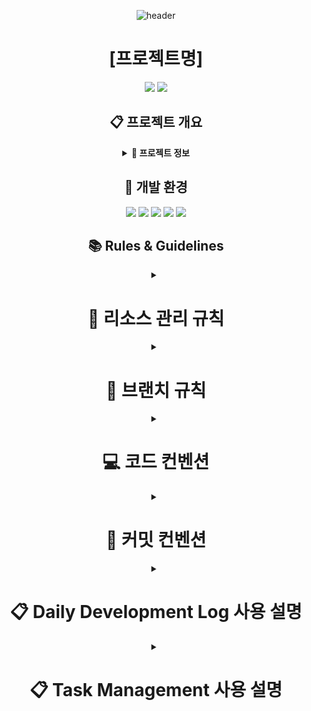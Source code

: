 <div align="center">

![header](https://capsule-render.vercel.app/api?type=transparent&color=39FF14&height=150&section=header&text=Project%20Name&fontSize=50&animation=fadeIn&fontColor=39FF14&desc=Project%20Description&descSize=25&descAlignY=75)

# [프로젝트명]

<p align="center">
  <!-- 프로젝트에 맞는 뱃지로 교체하세요 -->
  <img src="https://img.shields.io/badge/Project_Type-FF4154?style=for-the-badge&logo=git&logoColor=white"/>
  <img src="https://img.shields.io/badge/Development-4B32C3?style=for-the-badge&logo=dev.to&logoColor=white"/>
  <!-- 더 많은 뱃지는 https://shields.io/ 에서 생성할 수 있습니다 -->
</p>

## 📋 프로젝트 개요

<details>
<summary><b>📌 프로젝트 정보</b></summary>
<div align="center">

━━━━━━━━━━━━━━━━━━━━━━

### 🎯 프로젝트 분류

#### • [프로젝트 유형 작성]

━━━━━━━━━━━━━━━━━━━━━━

### 👥 개발 인원

#### • [역할군1]

- [이름/담당파트]

#### • [역할군2]

- [이름/담당파트]

━━━━━━━━━━━━━━━━━━━━━━

</div>
</details>

## 🔧 개발 환경

<p align="center">
  <img src="https://img.shields.io/badge/Unity_2022.3.2f1-000000?style=for-the-badge&logo=unity&logoColor=white"/>
  <img src="https://img.shields.io/badge/Visual_Studio-5C2D91?style=for-the-badge&logo=v&logoColor=white"/>
  <img src="https://img.shields.io/badge/VS_Code-007ACC?style=for-the-badge&logo=v&logoColor=white"/>
  <img src="https://img.shields.io/badge/Git-F05032?style=for-the-badge&logo=git&logoColor=white"/>
  <img src="https://img.shields.io/badge/Fork-0052CC?style=for-the-badge&logo=gitkraken&logoColor=white"/>
</p>

## 📚 Rules & Guidelines

<details>
<summary><h1>📁 리소스 관리 규칙</h1></summary>
<div align="center">

### ⚙️ 에셋 관리 규칙

━━━━━━━━━━━━━━━━━━━━━━

#### • 외부 에셋 설치

구글 드라이브의 External 압축파일을 Asset 폴더 내 설치  
 에셋 스토어 패키지는 반드시 팀장과 상의 후 설치

━━━━━━━━━━━━━━━━━━━━━━

#### • 신규 에셋 추가

External 폴더에 임포트 후 압축하여 드라이브 업로드  
 파일명: `External_MMDD_HHMM` (예: External_1227_1800)  
 추가된 에셋 정보를 팀 디스코드에 공유

━━━━━━━━━━━━━━━━━━━━━━

#### • 에셋 네이밍 규칙

영문 사용 (한글 사용 금지)  
 띄어쓰기 대신 카멜케이스 사용  
 프리팹: `Pref_기능명`  
 머티리얼: `Mat_용도명`  
 텍스처: `Tex_용도명`

━━━━━━━━━━━━━━━━━━━━━━

</div>
</details>

<details>
<summary><h1>📝 브랜치 규칙</h1></summary>
<div align="center">

### 🌿 브랜치 관리

━━━━━━━━━━━━━━━━━━━━━━

#### • `main` 브랜치

팀장(최현성) 관리  
 안정적인 빌드 버전만 유지  
 직접 커밋 금지

━━━━━━━━━━━━━━━━━━━━━━

#### • `designers` 브랜치

기획팀 전용 작업 공간  
 기획 문서 및 리소스 관리  
 머지 시 반드시 Pull Request 사용

━━━━━━━━━━━━━━━━━━━━━━

#### • `Dev_'개인이름'` 브랜치

개발자 개인 작업 공간  
 작업 완료 후 main에 PR 요청

━━━━━━━━━━━━━━━━━━━━━━

### 🔄 Pull Request 규칙

#### • PR 생성 시 필수 정보

작업 내용 상세 기술  
 관련 이슈 번호 태그

━━━━━━━━━━━━━━━━━━━━━━

</div>
</details>

<details>
<summary><h1>💻 코드 컨벤션</h1></summary>
<div align="center">

━━━━━━━━━━━━━━━━━━━━━━

### 📝 명명 규칙

#### • 클래스/인터페이스

파스칼 케이스: `PlayerController`  
 접두사 없이 명사형

#### • 메서드

파스칼 케이스: `CalculateDamage`  
 동사로 시작

#### • 변수

카멜 케이스: `playerHealth`  
 private 변수: `_privateVar`  
 상수: `MAX_HEALTH`

━━━━━━━━━━━━━━━━━━━━━━

### 🔍 코드 포맷팅

#### • 중괄호 규칙

중괄호는 새 줄에 배치  
 들여쓰기는 4칸 공백  
 메서드 사이 한 줄 공백  
 using 문은 네임스페이스 밖에 배치

━━━━━━━━━━━━━━━━━━━━━━

### 📋 주석 규칙

#### • 주석 작성

메서드와 클래스는 XML 주석 사용  
 복잡한 로직에 대한 설명 주석 필수  
 임시 코드는 TODO 주석으로 표시

━━━━━━━━━━━━━━━━━━━━━━

</div>
</details>

<details>
<summary><h1>💬 커밋 컨벤션</h1></summary>
<div align="center">

#### 📝 커밋 메시지 구조

━━━━━━━━━━━━━━━━━━━━━━

#### • 기본 구조

[커밋 유형] 커밋 제목
<br></br>
[Body]

커밋 내용 상세 설명

&nbsp;- 첫 번째 변경 사항

&nbsp;- 두 번째 변경 사항
<br></br>
[Todo]

할일 목록 상세 설명

@할일 카테고리

&nbsp;- 실제 태스크

&nbsp;- (issue)실제 태스크
<br></br>
[Footer]

이슈 번호 참조

&nbsp;- Closes/Fixes #123 (해당 이슈가 자동으로 종료됨)

&nbsp;- Related to #124, #125 (관련 이슈 링크만 걸림, 종료되지 않음)
<br></br>
━━━━━━━━━━━━━━━━━━━━━━

#### • 커밋 타입 종류

| 타입             | 설명                                              |
| ---------------- | ------------------------------------------------- |
| feat             | 새로운 기능 추가                                  |
| fix              | 버그 수정                                         |
| docs             | 문서 수정                                         |
| style            | 코드 포맷팅, 세미콜론 누락, 코드 변경이 없는 경우 |
| refactor         | 코드 리팩토링                                     |
| test             | 테스트 코드 추가                                  |
| chore            | 빌드 업무 수정, 패키지 매니저 수정                |
| design           | UI/UX 디자인 변경                                 |
| comment          | 필요한 주석 추가 및 변경                          |
| rename           | 파일 혹은 폴더명을 수정하거나 옮기는 작업         |
| remove           | 파일을 삭제하는 작업                              |
| !BREAKING CHANGE | 커다란 API 변경                                   |
| !HOTFIX          | 급하게 치명적인 버그를 고치는 경우                |

━━━━━━━━━━━━━━━━━━━━━━

<div align="center">

### • 커밋 메시지 예시

[feat]
실시간 채팅 시스템 구현
<br></br>
[Body]

&nbsp;- 1:1 채팅방 생성 및 관리 기능

&nbsp;- 이모티콘 시스템 통합

&nbsp;- 채팅 히스토리 저장 구현

&nbsp;- 실시간 메시지 알림 기능
<br></br>
[Todo]

&nbsp;- 채팅 메시지 암호화 기능 추가

&nbsp;- 이모티콘 크기 최적화 작업

&nbsp;- 채팅 히스토리 백업 시스템 구현

&nbsp;- 오프라인 메시지 처리 로직 개선

&nbsp;- 채팅방 최대 인원 제한 기능 추가
<br></br>
[Footer]

Closes #128

&nbsp;Related to #125, #126

</div>

━━━━━━━━━━━━━━━━━━━━━━

</div>
</details>

<details>
<summary><h1>📋 Daily Development Log 사용 설명</h1></summary>
<div align="center">

## 📌 개요

이 GitHub 액션은 커밋 메시지를 기반으로 일일 개발 로그를 자동으로 생성하고 관리합니다. 브랜치별 작업 내역과 TODO 항목을 체계적으로 관리할 수 있습니다.

## 🔧 주요 기능

### ✨ 일일 개발 로그 자동 생성

&nbsp;&nbsp;&nbsp;• 당일 날짜의 개발 로그 이슈 자동 생성<br>
&nbsp;&nbsp;&nbsp;• 브랜치별 커밋 내역 정리<br>
&nbsp;&nbsp;&nbsp;• TODO 항목 관리<br>

### 🌿 브랜치 관리

&nbsp;&nbsp;&nbsp;• 브랜치별 커밋 히스토리 누적<br>
&nbsp;&nbsp;&nbsp;• 커밋 상세 정보 (시간, 작성자, 타입) 표시<br>
&nbsp;&nbsp;&nbsp;• 관련 이슈 연결<br>

### 📝 TODO 관리

&nbsp;&nbsp;&nbsp;• 체크박스 형식의 TODO 항목 관리<br>
&nbsp;&nbsp;&nbsp;• 이전 날짜의 미완료 TODO 자동 이전<br>
&nbsp;&nbsp;&nbsp;• TODO 상태 (완료/미완료) 보존<br>
&nbsp;&nbsp;&nbsp;• 중복 TODO 처리<br>
&nbsp;&nbsp;&nbsp;• @카테고리 문법으로 TODO 항목 분류<br>
&nbsp;&nbsp;&nbsp;• 대소문자 구분 없는 카테고리 처리<br>
&nbsp;&nbsp;&nbsp;• 미분류 항목을 위한 General 카테고리 자동 생성<br>
&nbsp;&nbsp;&nbsp;• 카테고리별 완료/전체 통계 자동 생성 (예: Combat (2/5))<br>
&nbsp;&nbsp;&nbsp;• (issue) 접두사로 할일 항목 자동 이슈화<br>

### 💫 카테고리 기능 사용법

```markdown
[Todo]
@Combat

- 몬스터 전투 시스템 구현
- 플레이어 공격 패턴 추가
- (issue) 보스 AI 패턴 최적화 필요

@UI

- 전투 UI 레이아웃 디자인
- 데미지 표시 효과 구현

@Sound

- 전투 효과음 추가
- BGM 전환 시스템 구현

- 버그 수정 및 테스트 (자동으로 General 카테고리로 분류)
```

### 📑 카테고리 표시 형식

```markdown
<details>
<summary>📑 General (0/1)</summary>
- [ ] 버그 수정 및 테스트
</details>

<details>
<summary>📑 Combat (1/3)</summary>
- [ ] 몬스터 전투 시스템 구현
- [x] 플레이어 공격 패턴 추가
- [ ] #123 (자동 생성된 보스 AI 이슈)
</details>

<details>
<summary>📑 UI (0/2)</summary>
- [ ] 전투 UI 레이아웃 디자인
- [ ] 데미지 표시 효과 구현
</details>
```

### ✨ 카테고리 기능 특징

&nbsp;&nbsp;&nbsp;• `@카테고리명`으로 새 카테고리 생성 또는 전환<br>
&nbsp;&nbsp;&nbsp;• 대소문자 구분 없이 동일 카테고리로 처리 (@COMBAT = @Combat)<br>
&nbsp;&nbsp;&nbsp;• 원본 카테고리의 대소문자는 표시에서 유지<br>
&nbsp;&nbsp;&nbsp;• 카테고리 없는 항목은 자동으로 General에 포함<br>
&nbsp;&nbsp;&nbsp;• 카테고리별로 접었다 펼 수 있는 details 태그로 정리<br>
&nbsp;&nbsp;&nbsp;• 각 카테고리의 진행 상황이 (완료/전체) 형식으로 표시<br>
&nbsp;&nbsp;&nbsp;• `(issue)` 접두사가 붙은 항목은 자동으로 이슈로 생성되고 번호로 대체<br>

## ⚙️ 환경 설정

`.github/workflows/create-issue-from-commit.yml` 파일에서 다음 설정을 변경할 수 있습니다:

```yaml
env:
  TIMEZONE: "Asia/Seoul" # 타임존 설정
  ISSUE_PREFIX: "📅" # 이슈 제목 접두사
  ISSUE_LABEL: "daily-log" # 기본 라벨
  EXCLUDED_COMMITS: "^(chore|docs|style):" # 제외할 커밋 타입
```

## 📋 자동 생성되는 이슈 형식

```markdown
# 📅 Daily Development Log (YYYY-MM-DD) - Repository Name

<div align="center">

## 📊 Branch Summary

</div>

<details>
<summary><h3>✨ Branch Name</h3></summary>
커밋 상세 내용
</details>

<div align="center">

## 📝 Todo

</div>

- [ ] TODO 항목 1
- [x] TODO 항목 2 (완료됨)
```

## ⚠️ 주의사항

&nbsp;&nbsp;&nbsp;1. 커밋 메시지 형식을 정확히 지켜주세요.<br>
&nbsp;&nbsp;&nbsp;2. TODO 항목은 `-`로 시작해야 합니다.<br>
&nbsp;&nbsp;&nbsp;3. 이전 날짜의 이슈는 자동으로 닫힙니다.<br>

</div>
</details>

<details>
<summary><h1>📋 Task Management 사용 설명</h1></summary>
<div align="center">

## 📌 개요

이 GitHub 액션은 프로젝트 태스크를 체계적으로 생성, 관리하고 진행 상황을 추적하는 자동화 시스템입니다. CSV 형식의 태스크 제안서를 기반으로 이슈를 생성하고, 승인 프로세스를 통해 프로젝트 보고서를 자동으로 업데이트합니다.

## 🔧 주요 기능

### ✨ 태스크 제안 및 생성

&nbsp;&nbsp;&nbsp;• CSV 형식의 태스크 제안서 자동 처리<br>
&nbsp;&nbsp;&nbsp;• 표준화된 이슈 템플릿 생성<br>
&nbsp;&nbsp;&nbsp;• 간트 차트를 통한 일정 시각화<br>

### 🏷 태스크 카테고리

&nbsp;&nbsp;&nbsp;• 🔧 기능 개발: 핵심 기능 구현 및 개발 관련 태스크<br>
&nbsp;&nbsp;&nbsp;• 🎨 UI/UX: 사용자 인터페이스 및 경험 관련 태스크<br>
&nbsp;&nbsp;&nbsp;• 🔍 QA/테스트: 품질 보증 및 테스트 관련 태스크<br>
&nbsp;&nbsp;&nbsp;• 📚 문서화: 문서 작성 및 관리 관련 태스크<br>
&nbsp;&nbsp;&nbsp;• 🛠️ 유지보수: 버그 수정 및 성능 개선 관련 태스크<br>

### ✅ 승인 프로세스

&nbsp;&nbsp;&nbsp;• ⌛ 검토대기: 초기 검토 대기 상태<br>
&nbsp;&nbsp;&nbsp;• ✅ 승인완료: 태스크 승인 및 진행 시작<br>
&nbsp;&nbsp;&nbsp;• ❌ 반려: 태스크 반려 및 수정 필요<br>
&nbsp;&nbsp;&nbsp;• ⏸️ 보류: 추가 논의 필요<br>

### 📊 프로젝트 보고서

&nbsp;&nbsp;&nbsp;• 실시간 진행 상황 추적<br>
&nbsp;&nbsp;&nbsp;• 카테고리별 태스크 관리<br>
&nbsp;&nbsp;&nbsp;• 자동 통계 생성 및 시각화<br>

### 💫 태스크 제안서 예시

```csv
[태스크명],UI/UX 개선 프로젝트
제안자,김고고
제안일,2024-02-15
구현목표일,2024-03-01

[태스크범위]
1. 대시보드 UI 리뉴얼
2. 반응형 디자인 구현
3. 다크모드 지원
4. 접근성 개선

[필수요구사항]
- 모던한 디자인 시스템 적용
- 모바일 대응 레이아웃
- 사용자 피드백 반영
- 크로스 브라우저 호환성

[선택요구사항]
- 애니메이션 효과 추가
- 커스텀 테마 지원
- 실시간 미리보기

[일정계획]
디자인 시안 작성,2024-02-15,3d
피드백 수렴,2024-02-18,2d
UI 구현,2024-02-20,5d
테스트,2024-02-25,3d
배포,2024-02-28,2d
```

## ⚠️ 주의사항

&nbsp;&nbsp;&nbsp;1. CSV 파일은 정확한 형식을 따라야 합니다.<br>
&nbsp;&nbsp;&nbsp;2. 태스크 제안서는 `TaskProposals` 디렉토리에 위치해야 합니다.<br>
&nbsp;&nbsp;&nbsp;3. 승인 프로세스는 지정된 라벨만 사용해야 합니다.<br>
&nbsp;&nbsp;&nbsp;4. 보고서는 자동으로 업데이트되므로 수동으로 수정하지 마세요.<br>
&nbsp;&nbsp;&nbsp;5. 모든 시간은 'd' (일) 단위로 지정해야 합니다.<br>

</div>
</details>

</div>
